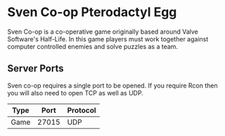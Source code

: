 # Sven Co-op Pterodactyl Egg

Sven Co-op is a co-operative game originally based around Valve Software's Half-Life. In this game players must work together against computer controlled enemies and solve puzzles as a team.

## Server Ports

Sven co-op requires a single port to be opened. If you require Rcon then you will also need to open TCP as well as UDP.

| Type    | Port | Protocol |
|---------|---------|---------|
| Game    |  27015  |  UDP  |
